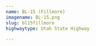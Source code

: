 ```yaml
---
name: BL-15 (Fillmore)
imagename: BL-15.png
slug: bl15fillmore
highwaytype: Utah State Highway

---
```

